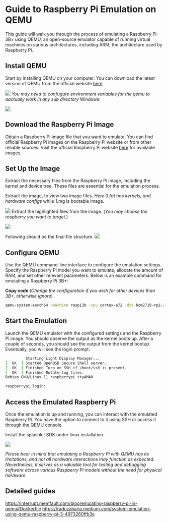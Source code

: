 # Guide to Raspberry Pi Emulation on QEMU

This guide will walk you through the process of emulating a Raspberry Pi 3B+ using QEMU, an
open-source emulator capable of running virtual machines on various architectures, including ARM,
the architecture used by Raspberry Pi.

## Install QEMU

Start by installing QEMU on your computer. You can download the latest version of QEMU from the
official website [here](https://www.qemu.org/download/).

![](./images/installqemu.png) _You may need to confugure environment variables for the qemu to
aactually work in any sub directory_ Windows:

![](./images/environment.png)

## Download the Raspberry Pi Image

Obtain a Raspberry Pi image file that you want to emulate. You can find official Raspberry Pi images
on the Raspberry Pi website or from other reliable sources. Visit the official Raspberry Pi website
[here](https://www.raspberrypi.com/software/operating-systems/) for available images.

## Set Up the Image

Extract the necessary files from the Raspberry Pi image, including the kernel and device tree. These
files are essential for the emulation process.

Extract the image, to view two image files. _Here 0.fat has kernels, and hardware configs_ while
1.mg is bootable image.

![](./images/filestructure1.png) Extract the highlighted files from the image. (_You may choose the
raspberry you want to target._)

![](./images/filestructure1.png)

Following should be the final file structure. ![](./images/filestructure1.png)

## Configure QEMU

Use the QEMU command-line interface to configure the emulation settings. Specify the Raspberry Pi
model you want to emulate, allocate the amount of RAM, and set other relevant parameters. Below is
an example command for emulating a Raspberry Pi 3B+:

**Copy code** (_Change the configuration if you wish for other devices than 3B+, otherwise ignore_)

```bash
qemu-system-aarch64 -machine raspi3b -cpu cortex-a72 -dtb bcm2710-rpi-3-b-plus.dtb -m 1G -smp 4 -serial stdio -kernel kernel8.img -sd ./2023-05-03-raspios-bullseye-arm64.img -append "rw earlyprintk loglevel=8 console=ttyAMA0,115200 dwc_otg.lpm_enable=0 root=/dev/mmcblk0p2 rootdelay=1" -device usb-mouse -device usb-kbd -device usb-net,netdev=net0 -netdev user,id=net0,hostfwd=tcp::2222-:22
```

## Start the Emulation

Launch the QEMU emulator with the configured settings and the Raspberry Pi image. You should observe
the output as the kernel boots up. After a couple of seconds, you should see the output from the
kernel bootup. Eventually, you will see the login prompt:

```bash
         Starting Light Display Manager...
[  OK  ] Started OpenBSD Secure Shell server.
[  OK  ] Finished Turn on SSH if /boot/ssh is present.
[  OK  ] Finished Rotate log files.
Debian GNU/Linux 11 raspberrypi ttyAMA0

raspberrypi login:
```

## Access the Emulated Raspberry Pi

Once the emulation is up and running, you can interact with the emulated Raspberry Pi. You have the
option to connect to it using SSH or access it through the QEMU console.

Install the splashkit SDK under linux installation.

![](./images/skm.png)

_Please bear in mind that emulating a Raspberry Pi with QEMU has its limitations, and not all
hardware interactions may function as expected. Nevertheless, it serves as a valuable tool for
testing and debugging software across various Raspberry Pi models without the need for physical
hardware._

## Detailed guides

https://interrupt.memfault.com/blog/emulating-raspberry-pi-in-qemu#Dockerfile
https://raduzaharia.medium.com/system-emulation-using-qemu-raspberry-pi-3-4973260ffb3e

